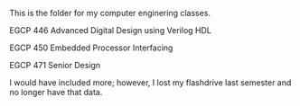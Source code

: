 This is the folder for my computer enginering classes.

EGCP 446 Advanced Digital Design using Verilog HDL

EGCP 450 Embedded Processor Interfacing

EGCP 471 Senior Design


I would have included more; however, I lost my flashdrive last semester and no longer have that data.
